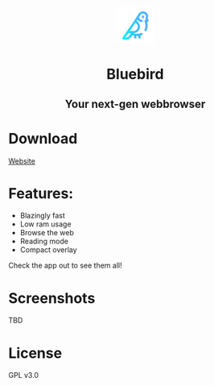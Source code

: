 <div align="center">
  <img src="src/Bluebird/Assets/Square44x44Logo.scale-200.png" height="75" width="75" />
  <h1>Bluebird</h1>
  <h2>Your next-gen webbrowser</a>
</div>

# Download
<a href="https://pinguin2001.github.io/?navigate=Bluebird">Website</a>

# Features:
- Blazingly fast
- Low ram usage
- Browse the web
- Reading mode
- Compact overlay

Check the app out to see them all! 

# Screenshots
TBD

# License
GPL v3.0
